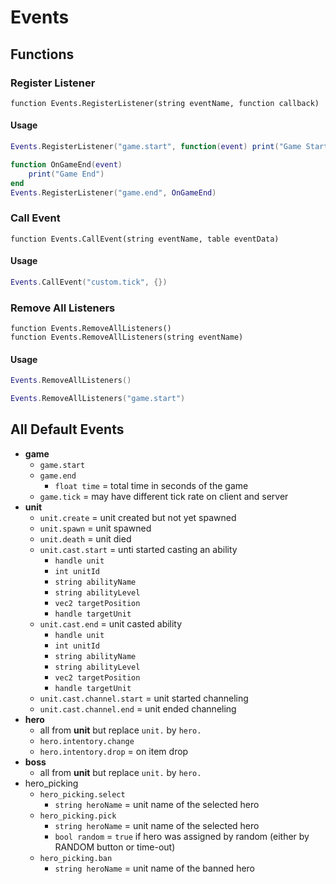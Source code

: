 # Events

## Functions

### Register Listener

```
function Events.RegisterListener(string eventName, function callback)
```

#### Usage
```lua
Events.RegisterListener("game.start", function(event) print("Game Start") end)

function OnGameEnd(event)
    print("Game End") 
end
Events.RegisterListener("game.end", OnGameEnd)
```

### Call Event

```
function Events.CallEvent(string eventName, table eventData)
```

#### Usage
```lua
Events.CallEvent("custom.tick", {})
```

### Remove All Listeners

```
function Events.RemoveAllListeners()
function Events.RemoveAllListeners(string eventName)
```

#### Usage
```lua
Events.RemoveAllListeners()

Events.RemoveAllListeners("game.start")
```

## All Default Events

- **game**
  - `game.start`
  - `game.end`
    - `float time` = total time in seconds of the game
  - `game.tick` = may have different tick rate on client and server
- **unit**
  - `unit.create` = unit created but not yet spawned
  - `unit.spawn` = unit spawned
  - `unit.death` = unit died
  - `unit.cast.start` = unti started casting an ability
    - `handle unit`
    - `int unitId`
    - `string abilityName`
    - `string abilityLevel`
    - `vec2 targetPosition`
    - `handle targetUnit`
  - `unit.cast.end` = unit casted ability
    - `handle unit`
    - `int unitId`
    - `string abilityName`
    - `string abilityLevel`
    - `vec2 targetPosition`
    - `handle targetUnit`
  - `unit.cast.channel.start` = unit started channeling
  - `unit.cast.channel.end` = unit ended channeling
- **hero**
  - all from **unit** but replace `unit.` by `hero.`
  - `hero.intentory.change`
  - `hero.intentory.drop` = on item drop
- **boss**
  - all from **unit** but replace `unit.` by `hero.`
- hero_picking
  - `hero_picking.select`
    - `string heroName` = unit name of the selected hero
  - `hero_picking.pick`
    - `string heroName` = unit name of the selected hero
    - `bool random` = `true` if hero was assigned by random (either by RANDOM button or time-out) 
  - `hero_picking.ban`
    - `string heroName` = unit name of the banned hero